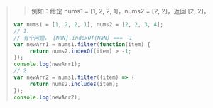 

> > 例如：给定 nums1 = [1, 2, 2, 1]，nums2 = [2, 2]，返回 [2, 2]。
> 
> ```js
> var nums1 = [1, 2, 2, 1], nums2 = [2, 2, 3, 4];
> // 1.
> // 有个问题， [NaN].indexOf(NaN) === -1
> var newArr1 = nums1.filter(function(item) {
>      return nums2.indexOf(item) > -1;
> });
> console.log(newArr1);
> // 2.
> var newArr2 = nums1.filter((item) => {
>      return nums2.includes(item);
> });
> console.log(newArr2);
> ```


